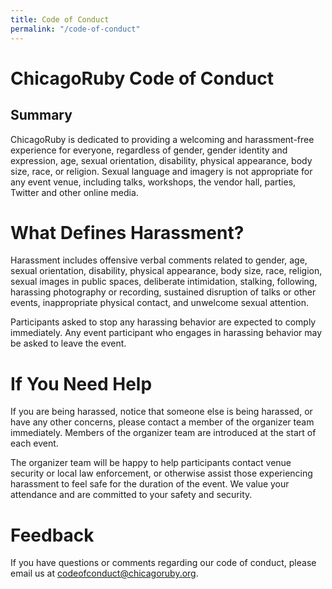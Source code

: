 ```yaml
---
title: Code of Conduct
permalink: "/code-of-conduct"
---
```


# ChicagoRuby Code of Conduct

## Summary

ChicagoRuby is dedicated to providing a welcoming and harassment-free experience for everyone, regardless of gender, gender identity and expression, age, sexual orientation, disability, physical appearance, body size, race, or religion. Sexual language and imagery is not appropriate for any event venue, including talks, workshops, the vendor hall, parties, Twitter and other online media.

# What Defines Harassment?

Harassment includes offensive verbal comments related to gender, age, sexual orientation, disability, physical appearance, body size, race, religion, sexual images in public spaces, deliberate intimidation, stalking, following, harassing photography or recording, sustained disruption of talks or other events, inappropriate physical contact, and unwelcome sexual attention.

Participants asked to stop any harassing behavior are expected to comply immediately. Any event participant who engages in harassing behavior may be asked to leave the event.

# If You Need Help

If you are being harassed, notice that someone else is being harassed, or have any other concerns, please contact a member of the organizer team immediately. Members of the organizer team are introduced at the start of each event.

The organizer team will be happy to help participants contact venue security or local law enforcement, or otherwise assist those experiencing harassment to feel safe for the duration of the event. We value your attendance and are committed to your safety and security.

# Feedback

If you have questions or comments regarding our code of conduct, please email us at codeofconduct@chicagoruby.org.

